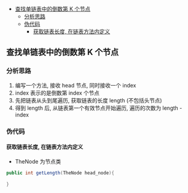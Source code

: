 <!-- TOC -->

- [查找单链表中的倒数第 K 个节点](#查找单链表中的倒数第-k-个节点)
    - [分析思路](#分析思路)
    - [伪代码](#伪代码)
        - [获取链表长度, 在链表方法内定义](#获取链表长度-在链表方法内定义)

<!-- /TOC -->
## 查找单链表中的倒数第 K 个节点

### 分析思路
1) 编写一个方法, 接收 head 节点, 同时接收一个 index
2) index 表示的是倒数第 index 个节点
3) 先把链表从头到尾遍历, 获取链表的长度 length (不包括头节点)
4) 得到 length 后, 从链表第一个有效节点开始遍历, 遍历的次数为 length - index

### 伪代码
#### 获取链表长度, 在链表方法内定义
- TheNode 为节点类
```java
public int getLength(TheNode head_node){
    
}
```